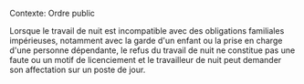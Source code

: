 Contexte: Ordre public

Lorsque le travail de nuit est incompatible avec des obligations familiales impérieuses, notamment avec la garde d'un enfant ou la prise en charge d'une personne dépendante, le refus du travail de nuit ne constitue pas une faute ou un motif de licenciement et le travailleur de nuit peut demander son affectation sur un poste de jour.